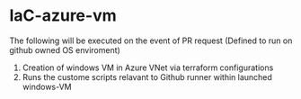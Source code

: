 # IaC-azure-vm

The following will be executed on the event of PR request (Defined to run on github owned OS enviroment) 

1. Creation of windows VM in Azure VNet via terraform configurations
2. Runs the custome scripts relavant to Github runner within launched windows-VM


